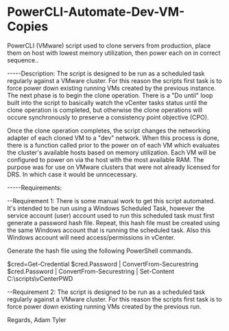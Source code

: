 # PowerCLI-Automate-Dev-VM-Copies
PowerCLI (VMware) script used to clone servers from production, place them on host with lowest memory utilization, then power each on in correct sequence..

-----Description:
The script is designed to be run as a scheduled task regularly against a VMware cluster.  For this reason the scripts first task is to force power down existing running VMs created by the previous instance.  The next phase is to begin the clone operation.  There is a "Do until" loop built into the script to basically watch the vCenter tasks status until the clone operation is completed, but otherwise the clone operations will occure synchronously to preserve a consistency point objective (CPO).

Once the clone operation completes, the script changes the networking adapter of each cloned VM to a "dev" network.  When this process is done, there is a function called prior to the power on of each VM which evaluates the cluster's available hosts based on memory utilization.  Each VM will be configured to power on via the host with the most available RAM.  The purpose was for use on VMware clusters that were not already licensed for DRS.  In which case it would be unncecessary.




-----Requirements:

--Requirement 1:
There is some manual work to get this script automated.  It's intended to be run using a Windows Scheduled Task, however the service account (user) account used to run this scheduled task must first generate a password hash file.  Repeat, this hash file must be created using the same Windows account that is running the scheduled task.  Also this Windows account will need access/permissions in vCenter.

Generate the hash file using the following PowerShell commands.

$cred=Get-Credential
$cred.Password | ConvertFrom-Securestring
$cred.Password | ConvertFrom-Securestring | Set-Content C:\scripts\vCenterPWD

--Requirement 2:
The script is designed to be run as a scheduled task regularly against a VMware cluster.  For this reason the scripts first task is to force power down existing running VMs created by the previous run.

Regards,
Adam Tyler
